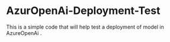 # AzurOpenAi-Deployment-Test
This is a simple code that will help test a deployment of model in AzureOpenAi .
